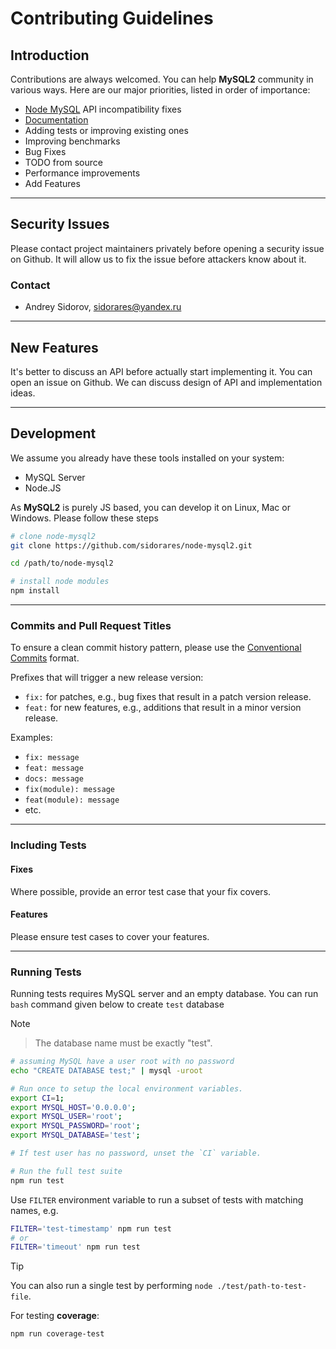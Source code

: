 [node-mysql]: https://github.com/mysqljs/mysql
[docs-contributing]: https://sidorares.github.io/node-mysql2/docs/contributing/website

# Contributing Guidelines

## Introduction

Contributions are always welcomed. You can help **MySQL2** community in various ways. Here are our major priorities, listed in order of importance:

- [Node MySQL][node-mysql] API incompatibility fixes
- [Documentation][docs-contributing]
- Adding tests or improving existing ones
- Improving benchmarks
- Bug Fixes
- TODO from source
- Performance improvements
- Add Features

---

## Security Issues

Please contact project maintainers privately before opening a security issue on Github. It will allow us to fix the issue before attackers know about it.

### Contact

- Andrey Sidorov, sidorares@yandex.ru

---

## New Features

It's better to discuss an API before actually start implementing it. You can open an issue on Github. We can discuss design of API and implementation ideas.

---

## Development

We assume you already have these tools installed on your system:

- MySQL Server
- Node.JS

As **MySQL2** is purely JS based, you can develop it on Linux, Mac or Windows. Please follow these steps

```bash
# clone node-mysql2
git clone https://github.com/sidorares/node-mysql2.git

cd /path/to/node-mysql2

# install node modules
npm install
```

---

### Commits and Pull Request Titles

To ensure a clean commit history pattern, please use the [Conventional Commits](https://www.conventionalcommits.org/en/v1.0.0/#summary) format.

Prefixes that will trigger a new release version:

- `fix:` for patches, e.g., bug fixes that result in a patch version release.
- `feat:` for new features, e.g., additions that result in a minor version release.

Examples:

- `fix: message`
- `feat: message`
- `docs: message`
- `fix(module): message`
- `feat(module): message`
- etc.

---

### Including Tests

#### Fixes

Where possible, provide an error test case that your fix covers.

#### Features

Please ensure test cases to cover your features.

---

### Running Tests

Running tests requires MySQL server and an empty database. You can run `bash` command given below to create `test` database

> [!NOTE]

> The database name must be exactly "test".

```bash
# assuming MySQL have a user root with no password
echo "CREATE DATABASE test;" | mysql -uroot
```

```sh
# Run once to setup the local environment variables.
export CI=1;
export MYSQL_HOST='0.0.0.0';
export MYSQL_USER='root';
export MYSQL_PASSWORD='root';
export MYSQL_DATABASE='test';

# If test user has no password, unset the `CI` variable.

# Run the full test suite
npm run test
```

Use `FILTER` environment variable to run a subset of tests with matching names, e.g.

```sh
FILTER='test-timestamp' npm run test
# or
FILTER='timeout' npm run test
```

> [!Tip]
> You can also run a single test by performing `node ./test/path-to-test-file`.

For testing **coverage**:

```bash
npm run coverage-test
```
